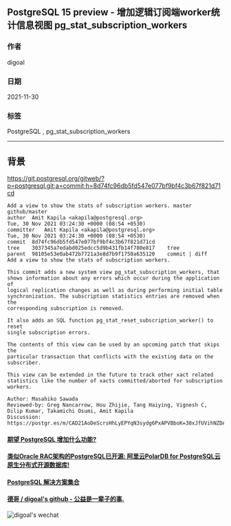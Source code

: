## PostgreSQL 15 preview - 增加逻辑订阅端worker统计信息视图 pg_stat_subscription_workers     
                
### 作者                
digoal                
                
### 日期                
2021-11-30               
                
### 标签             
PostgreSQL , pg_stat_subscription_workers     
              
----              
              
## 背景     
  
https://git.postgresql.org/gitweb/?p=postgresql.git;a=commit;h=8d74fc96db5fd547e077bf9bf4c3b67f821d71cd  
  
  
```  
Add a view to show the stats of subscription workers. master github/master  
author	Amit Kapila <akapila@postgresql.org>	  
Tue, 30 Nov 2021 03:24:30 +0000 (08:54 +0530)  
committer	Amit Kapila <akapila@postgresql.org>	  
Tue, 30 Nov 2021 03:24:30 +0000 (08:54 +0530)  
commit	8d74fc96db5fd547e077bf9bf4c3b67f821d71cd  
tree	3037345a7edabd025edcc5d9b431fb14f780e817	tree  
parent	98105e53e0ab472b7721a3e8d7b9f1750a635120	commit | diff  
Add a view to show the stats of subscription workers.  
  
This commit adds a new system view pg_stat_subscription_workers, that  
shows information about any errors which occur during the application of  
logical replication changes as well as during performing initial table  
synchronization. The subscription statistics entries are removed when the  
corresponding subscription is removed.  
  
It also adds an SQL function pg_stat_reset_subscription_worker() to reset  
single subscription errors.  
  
The contents of this view can be used by an upcoming patch that skips the  
particular transaction that conflicts with the existing data on the  
subscriber.  
  
This view can be extended in the future to track other xact related  
statistics like the number of xacts committed/aborted for subscription  
workers.  
  
Author: Masahiko Sawada  
Reviewed-by: Greg Nancarrow, Hou Zhijie, Tang Haiying, Vignesh C, Dilip Kumar, Takamichi Osumi, Amit Kapila  
Discussion: https://postgr.es/m/CAD21AoDeScrsHhLyEPYqN3sydg6PxAPVBboK=30xJfUVihNZDA@mail.gmail.com  
```  
  
  
  
  
#### [期望 PostgreSQL 增加什么功能?](https://github.com/digoal/blog/issues/76 "269ac3d1c492e938c0191101c7238216")
  
  
#### [类似Oracle RAC架构的PostgreSQL已开源: 阿里云PolarDB for PostgreSQL云原生分布式开源数据库!](https://github.com/ApsaraDB/PolarDB-for-PostgreSQL "57258f76c37864c6e6d23383d05714ea")
  
  
#### [PostgreSQL 解决方案集合](https://yq.aliyun.com/topic/118 "40cff096e9ed7122c512b35d8561d9c8")
  
  
#### [德哥 / digoal's github - 公益是一辈子的事.](https://github.com/digoal/blog/blob/master/README.md "22709685feb7cab07d30f30387f0a9ae")
  
  
![digoal's wechat](../pic/digoal_weixin.jpg "f7ad92eeba24523fd47a6e1a0e691b59")
  
